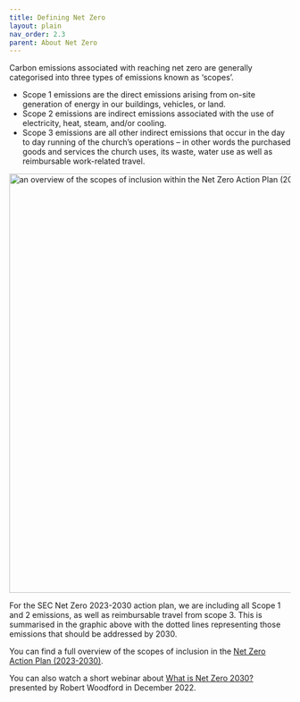 ```yaml
---
title: Defining Net Zero
layout: plain
nav_order: 2.3
parent: About Net Zero
---
```


Carbon emissions associated with reaching net zero are generally categorised into three types of emissions known as ‘scopes’. 
* Scope 1 emissions are the direct emissions arising from on-site generation of energy in our buildings, vehicles, or land. 
* Scope 2 emissions are indirect emissions associated with the use of electricity, heat, steam, and/or cooling.
* Scope 3 emissions are all other indirect emissions that occur in the day to day running of the church’s operations – in other words the purchased goods and services the church uses, its waste, water use as well as reimbursable work-related travel. 

<img src='{{ "graphics/net-zero-scopes.jpg" | relative_url }}' alt="an overview of the scopes of inclusion within the Net Zero Action Plan (2023-2030)" title="Net Zero Scopes of Inclusion" width="750px"/>

For the SEC Net Zero 2023-2030 action plan, we are including all Scope 1 and 2 emissions, as well as reimbursable travel from scope 3. This is summarised in the graphic above with the dotted lines representing those emissions that should be addressed by 2030.

You can find a full overview of the scopes of inclusion  in the [Net Zero Action Plan (2023-2030)](https://www.scotland.anglican.org/wp-content/uploads/NZAP-For-GS-2023-Final.pdf).

You can also watch a short webinar about [What is Net Zero 2030?](https://www.youtube.com/watch?v=Nui_z37UNRM) presented by Robert Woodford in December 2022.
